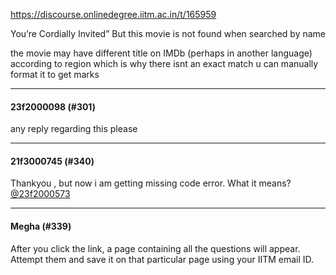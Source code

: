 https://discourse.onlinedegree.iitm.ac.in/t/165959

You’re Cordially Invited” But this movie is not found when searched by name</p>
</blockquote>
</aside>
<p>the movie may have  different title on IMDb (perhaps in another language) according to region which is why there isnt an exact match u can manually format it to get marks</p><hr>

<h4>23f2000098 (#301)</h4>
<p>any reply regarding this please</p><hr>

<h4>21f3000745 (#340)</h4>
<p>Thankyou , but now i am getting missing code error. What it means? <a class="mention" href="/u/23f2000573">@23f2000573</a></p><hr>

<h4>Megha (#339)</h4>
<p>After you click the link, a page containing all the questions will appear. Attempt them and save it on that particular page using your IITM email ID.